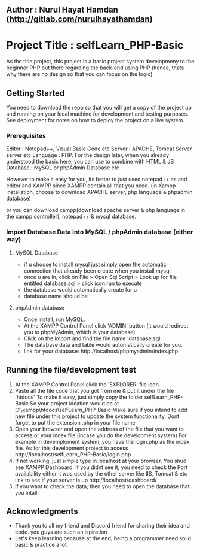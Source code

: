 
## Author : Nurul Hayat Hamdan (http://gitlab.com/nurulhayathamdan)

# Project Title : selfLearn_PHP-Basic

As the title project, this project is a basic project system developmeny to the beginner PHP out there
regarding the back-end using PHP (hence, thats why there are no design so that you can focus on the logic)

## Getting Started

You need to download the repo so that you will get a copy of the project up and running on your local machine for development
and testing purposes. See deployment for notes on how to deploy the project on a live system.

### Prerequisites

Editor : Notepad++, Visual Basic Code etc
Server : APACHE, Tomcat Server server etc
Language : PHP. For the design later, when you already understood the basic here, you can use to combine with HTML & JS
Database : MySQL or phpAdmin Database etc

However to make it easy for you, its better to just used notepad++ as and editor and XAMPP since XAMPP contain all that you need.
(in Xampp installation, choose to download APACHE server, php language & phpadmin database)

or you can download xampp(download apache server & php language in the xampp controller), notepad++ & mysql database.

### Import Database Data into MySQL / phpAdmin database (either way)
1. MySQL Database
	- if u choose to install mysql just simply open the automatic connection that already been create when you install mysql
	- once u are in, click on File > Open Sql Script > Look up for file entitled database.sql > click icon run to execute
	- the database would automatically create for u
	- database name should be : 
	
2. phpAdmin database 
	- Once install, run MySQL.
	- At the XAMPP Control Panel click 'ADMIN' button (it would redirect you to phpMyAdmin, which is your database)
	- Click on the import and find the file name 'database.sql'
	- The database data and table would automatically create for you.
	- link for your database: http://localhost/phpmyadmin/index.php 

## Running the file/development test

1. At the XAMPP Control Panel click the 'EXPLORER' file icon.
2. Paste all the file code that you got from me & put it under the file 'htdocs'
    To make it easy, just simply copy the folder selfLearn_PHP-Basic
     So your project location would be at C:\xampp\htdocs\selfLearn_PHP-Basic
      Make sure if you intend to add new file under this project to update the system functionality,
       Dont forget to put the extension .php in your file name
3. Open your browser and open the address of the file that you want to access or your index file (incase you do the development system) 
	For example in devemploment system, you have the login.php as the index file.
	As for this development project to access http://localhost/selfLearn_PHP-Basic/login.php
4. If not working, just simple type in localhost at your browser. You shud see XAMPP Dashboard. 
	If you didnt see it, you need to check the Port availability either it was used by the other server like IIS, Tomcat & etc
	 link to see if your server is up http://localhost/dashboard/ 
5. if you want to check the data, then you need to open the database that you intall.

## Acknowledgments

* Thank you to all my friend and Discord friend for sharing their idea and code. you guys are such an ispiration
* Let's keep learning because at the end, being a programmer need solid basic & practice a lot

